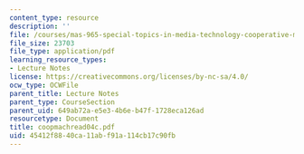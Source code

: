 ```yaml
---
content_type: resource
description: ''
file: /courses/mas-965-special-topics-in-media-technology-cooperative-machines-fall-2003/45412f8840ca11abf91a114cb17c90fb_coopmachread04c.pdf
file_size: 23703
file_type: application/pdf
learning_resource_types:
- Lecture Notes
license: https://creativecommons.org/licenses/by-nc-sa/4.0/
ocw_type: OCWFile
parent_title: Lecture Notes
parent_type: CourseSection
parent_uid: 649ab72a-e5e3-4b6e-b47f-1728eca126ad
resourcetype: Document
title: coopmachread04c.pdf
uid: 45412f88-40ca-11ab-f91a-114cb17c90fb
---
```

